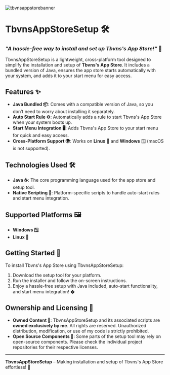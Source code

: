 ![tbvnsappstorebanner](https://github.com/user-attachments/assets/7d3695ec-6a12-472f-b45f-5f37f694f69e)
# TbvnsAppStoreSetup 🛠️

### *"A hassle-free way to install and set up Tbvns's App Store!"* 🚀  

TbvnsAppStoreSetup is a lightweight, cross-platform tool designed to simplify the installation and setup of **Tbvns's App Store**. It includes a bundled version of Java, ensures the app store starts automatically with your system, and adds it to your start menu for easy access.  

## Features ✨
- **Java Bundled 📦**: Comes with a compatible version of Java, so you don’t need to worry about installing it separately.
- **Auto Start Rule ⚙️**: Automatically adds a rule to start Tbvns's App Store when your system boots up.
- **Start Menu Integration 🖥️**: Adds Tbvns's App Store to your start menu for quick and easy access.
- **Cross-Platform Support 🌍**: Works on **Linux** 🐧 and **Windows** 🪟 (macOS is not supported).

## Technologies Used 🛠️
- **Java ☕**: The core programming language used for the app store and setup tool.
- **Native Scripting 📜**: Platform-specific scripts to handle auto-start rules and start menu integration.

## Supported Platforms 🖼️
- **Windows 🪟**
- **Linux 🐧**

## Getting Started 🚀
To install Tbvns's App Store using TbvnsAppStoreSetup:
1. Download the setup tool for your platform.
2. Run the installer and follow the on-screen instructions.
3. Enjoy a hassle-free setup with Java included, auto-start functionality, and start menu integration! �

## Ownership and Licensing 📜
- **Owned Content 🔐**: TbvnsAppStoreSetup and its associated scripts are **owned exclusively by me**. All rights are reserved. Unauthorized distribution, modification, or use of my code is strictly prohibited.
- **Open Source Components 📂**: Some parts of the setup tool may rely on open-source components. Please check the individual project repositories for their respective licenses.

---

**TbvnsAppStoreSetup** – Making installation and setup of Tbvns's App Store effortless! 🌟
